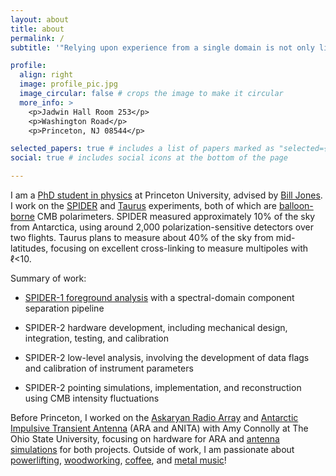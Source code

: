```yaml
---
layout: about
title: about
permalink: /
subtitle: '"Relying upon experience from a single domain is not only limiting, it can be disastrous" - David Epstein'

profile:
  align: right
  image: profile_pic.jpg
  image_circular: false # crops the image to make it circular
  more_info: >
    <p>Jadwin Hall Room 253</p>
    <p>Washington Road</p>
    <p>Princeton, NJ 08544</p>

selected_papers: true # includes a list of papers marked as "selected={true}"
social: true # includes social icons at the bottom of the page

---
```


I am a [PhD student in physics](https://phy.princeton.edu/people/suren-gourapura) at Princeton University, advised by [Bill Jones](https://phy.princeton.edu/people/william-c-jones). I work on the [SPIDER](https://lambda.gsfc.nasa.gov/product/spider/index.html) and [Taurus](https://www.tauruscmb.com/) experiments, both of which are [balloon-borne](https://www.csbf.nasa.gov/balloons.html) CMB polarimeters. SPIDER measured approximately 10% of the sky from Antarctica, using around 2,000 polarization-sensitive detectors over two flights. Taurus plans to measure about 40% of the sky from mid-latitudes, focusing on excellent cross-linking to measure multipoles with ℓ<10.

Summary of work:

* [SPIDER-1 foreground analysis](https://arxiv.org/abs/2407.20982) with a spectral-domain component separation pipeline

* SPIDER-2 hardware development, including mechanical design, integration, testing, and calibration

* SPIDER-2 low-level analysis, involving the development of data flags and calibration of instrument parameters

* SPIDER-2 pointing simulations, implementation, and reconstruction using CMB intensity fluctuations

Before Princeton, I worked on the [Askaryan Radio Array](https://ara.wipac.wisc.edu/home) and [Antarctic Impulsive Transient Antenna](https://en.wikipedia.org/wiki/Antarctic_Impulsive_Transient_Antenna) (ARA and ANITA) with Amy Connolly at The Ohio State University, focusing on hardware for ARA and [antenna simulations](https://arxiv.org/abs/2005.07772) for both projects. Outside of work, I am passionate about [powerlifting](https://sgourapura.github.io/projects/powerlifting/), [woodworking](https://sgourapura.github.io/projects/woodworking/), [coffee](https://sgourapura.github.io/projects/coffee/), and [metal music](https://sgourapura.github.io/projects/music/)!
